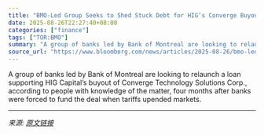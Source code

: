 ```yaml
---
title: "BMO-Led Group Seeks to Shed Stuck Debt for HIG’s Converge Buyout"
date: 2025-08-26T22:27:40+08:00
categories: ["finance"]
tags: ["TOR:BMO"]
summary: "A group of banks led by Bank of Montreal are looking to relaunch a loan supporting HIG Capital’s buyout of Converge Technology Solutions Corp., according to people with knowledge of the matter, four m"
source_url: "https://www.bloomberg.com/news/articles/2025-08-26/bmo-led-group-seeks-to-shed-stuck-debt-for-hig-s-converge-buyout"
---
```


A group of banks led by Bank of Montreal are looking to relaunch a loan supporting HIG Capital’s buyout of Converge Technology Solutions Corp., according to people with knowledge of the matter, four months after banks were forced to fund the deal when tariffs upended markets.

---

*来源: [原文链接](https://www.bloomberg.com/news/articles/2025-08-26/bmo-led-group-seeks-to-shed-stuck-debt-for-hig-s-converge-buyout)*
